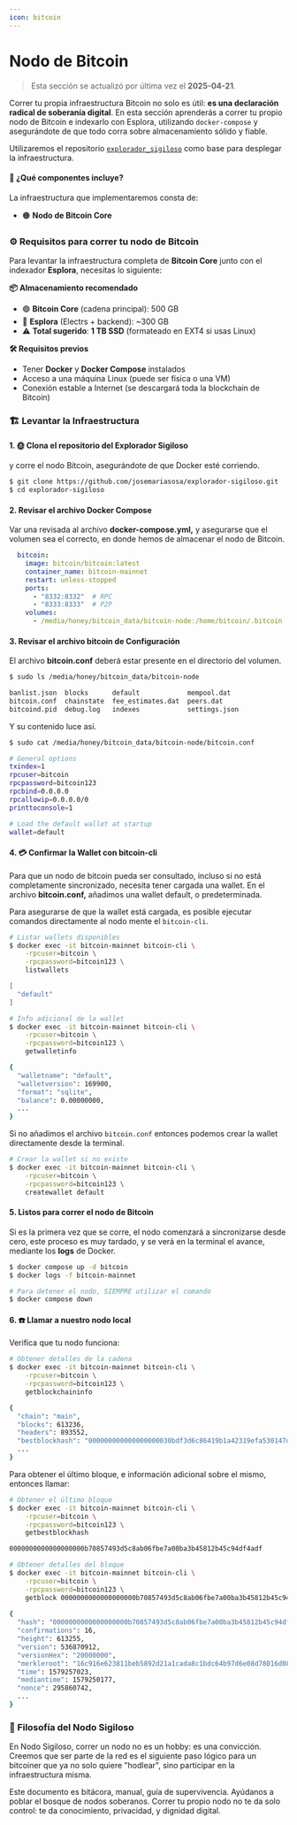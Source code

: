 ```yaml
---
icon: bitcoin
---
```


# Nodo de Bitcoin

> Esta sección se actualizó por última vez el **2025-04-21**.

Correr tu propia infraestructura Bitcoin no solo es útil: **es una declaración radical de soberanía digital**. En esta sección aprenderás a correr tu propio nodo de Bitcoin e indexarlo con Esplora, utilizando `docker-compose` y asegurándote de que todo corra sobre almacenamiento sólido y fiable.

Utilizaremos el repositorio [`explorador_sigiloso`](https://github.com/josemariasosa/explorador-sigiloso) como base para desplegar la infraestructura.

#### 🔧 ¿Qué componentes incluye?

La infraestructura que implementaremos consta de:

* 🟠 **Nodo de Bitcoin Core**

### ⚙️ Requisitos para correr tu nodo de Bitcoin

Para levantar la infraestructura completa de **Bitcoin Core** junto con el indexador **Esplora**, necesitas lo siguiente:

**📦 Almacenamiento recomendado**

* 🟢 **Bitcoin Core** (cadena principal): 500 GB
* 🔵 **Esplora** (Electrs + backend): \~300 GB
* ⚠️ **Total sugerido**: **1 TB SSD** (formateado en EXT4 si usas Linux)

**🛠 Requisitos previos**

* Tener **Docker** y **Docker Compose** instalados
* Acceso a una máquina Linux (puede ser física o una VM)
* Conexión estable a Internet (se descargará toda la blockchain de Bitcoin)

### 🏗️ Levantar la Infraestructura

#### 1. 🌞 Clona el repositorio del Explorador Sigiloso

y corre el nodo Bitcoin, asegurándote de que Docker esté corriendo.

```bash
$ git clone https://github.com/josemariasosa/explorador-sigiloso.git
$ cd explorador-sigiloso
```

#### 2. Revisar el archivo Docker Compose

Var una revisada al archivo **docker-compose.yml,** y asegurarse que el volumen sea el correcto, en donde hemos de almacenar el nodo de Bitcoin.

```yaml
  bitcoin:
    image: bitcoin/bitcoin:latest
    container_name: bitcoin-mainnet
    restart: unless-stopped
    ports:
      - "8332:8332"  # RPC
      - "8333:8333"  # P2P
    volumes:
      - /media/honey/bitcoin_data/bitcoin-node:/home/bitcoin/.bitcoin
```

#### 3. Revisar el archivo bitcoin de Configuración

El archivo **bitcoin.conf** deberá estar presente en el directorio del volumen.

```bash
$ sudo ls /media/honey/bitcoin_data/bitcoin-node

banlist.json  blocks      default            mempool.dat
bitcoin.conf  chainstate  fee_estimates.dat  peers.dat
bitcoind.pid  debug.log   indexes            settings.json
```

Y su contenido luce así.

```bash
$ sudo cat /media/honey/bitcoin_data/bitcoin-node/bitcoin.conf

# General options
txindex=1
rpcuser=bitcoin
rpcpassword=bitcoin123
rpcbind=0.0.0.0
rpcallowip=0.0.0.0/0
printtoconsole=1

# Load the default wallet at startup
wallet=default
```

#### 4. 💳 Confirmar la Wallet con bitcoin-cli

Para que un nodo de bitcoin pueda ser consultado, incluso si no está completamente sincronizado, necesita tener cargada una wallet. En el archivo **bitcoin.conf,** añadimos una wallet default, o predeterminada.

Para asegurarse de que la wallet está cargada, es posible ejecutar comandos directamente al nodo mente el `bitcoin-cli`.

```bash
# Listar wallets disponibles
$ docker exec -it bitcoin-mainnet bitcoin-cli \
    -rpcuser=bitcoin \
    -rpcpassword=bitcoin123 \
    listwallets

[
  "default"
]

# Info adicional de la wallet
$ docker exec -it bitcoin-mainnet bitcoin-cli \
    -rpcuser=bitcoin \
    -rpcpassword=bitcoin123 \
    getwalletinfo

{
  "walletname": "default",
  "walletversion": 169900,
  "format": "sqlite",
  "balance": 0.00000000,
  ...
}
```

Si no añadimos el archivo `bitcoin.conf` entonces podemos crear la wallet directamente desde la terminal.

```bash
# Crear la wallet si no existe
$ docker exec -it bitcoin-mainnet bitcoin-cli \
    -rpcuser=bitcoin \
    -rpcpassword=bitcoin123 \
    createwallet default
```

#### 5. Listos para correr el nodo de Bitcoin

Si es la primera vez que se corre, el nodo comenzará a sincronizarse desde cero, este proceso es muy tardado, y se verá en la terminal el avance, mediante los **logs** de Docker.

```bash
$ docker compose up -d bitcoin
$ docker logs -f bitcoin-mainnet

# Para detener el nodo, SIEMPRE utilizar el comando
$ docker compose down
```

#### 6. ☎️ Llamar a nuestro nodo local

Verifica que tu nodo funciona:

```bash
# Obtener detalles de la cadena
$ docker exec -it bitcoin-mainnet bitcoin-cli \
    -rpcuser=bitcoin \
    -rpcpassword=bitcoin123 \
    getblockchaininfo

{
  "chain": "main",
  "blocks": 613236,
  "headers": 893552,
  "bestblockhash": "000000000000000000030bdf3d6c86419b1a42319efa530147d2e793f6592bcc",
  ...
}
```

Para obtener el último bloque, e información adicional sobre el mismo, entonces llamar:

```bash
# Obtener el último bloque
$ docker exec -it bitcoin-mainnet bitcoin-cli \
    -rpcuser=bitcoin \
    -rpcpassword=bitcoin123 \
    getbestblockhash

0000000000000000000b70857493d5c8ab06fbe7a00ba3b45812b45c94df4adf

# Obtener detalles del bloque
$ docker exec -it bitcoin-mainnet bitcoin-cli \
    -rpcuser=bitcoin \
    -rpcpassword=bitcoin123 \
    getblock 0000000000000000000b70857493d5c8ab06fbe7a00ba3b45812b45c94df4adf 2
    
{
  "hash": "0000000000000000000b70857493d5c8ab06fbe7a00ba3b45812b45c94df4adf",
  "confirmations": 16,
  "height": 613255,
  "version": 536870912,
  "versionHex": "20000000",
  "merkleroot": "16c916e623811beb5892d21a1cada8c1bdc64b97d6e08d78016d08352b3e7631",
  "time": 1579257023,
  "mediantime": 1579250177,
  "nonce": 295860742,
  ...
}
```

### 🌳 Filosofía del Nodo Sigiloso

En Nodo Sigiloso, correr un nodo no es un hobby: es una convicción. Creemos que ser parte de la red es el siguiente paso lógico para un bitcoiner que ya no solo quiere "hodlear", sino participar en la infraestructura misma.

Este documento es bitácora, manual, guía de supervivencia. Ayúdanos a poblar el bosque de nodos soberanos. Correr tu propio nodo no te da solo control: te da conocimiento, privacidad, y dignidad digital.

